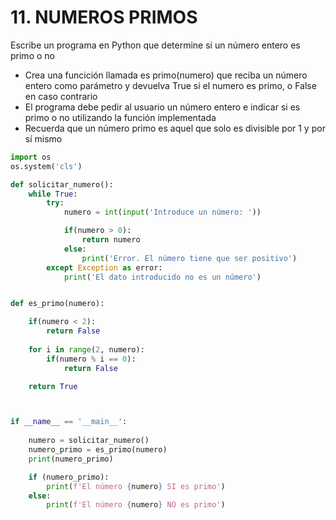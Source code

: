 # 11. NUMEROS PRIMOS

Escribe un programa en Python que determine si un número entero es primo o no
- Crea una funcición llamada es primo(numero) que reciba un número entero como parámetro y devuelva True si el numero es primo, o False en caso contrario
- El programa debe pedir al usuario un número entero e indicar si es primo o no utilizando la función implementada
- Recuerda que un número primo es aquel que solo es divisible por 1 y por sí mismo


``` python
import os 
os.system('cls')

def solicitar_numero():
    while True:
        try: 
            numero = int(input('Introduce un número: '))

            if(numero > 0):
                return numero
            else:
                print('Error. El número tiene que ser positivo')
        except Exception as error:
            print('El dato introducido no es un número')


def es_primo(numero):

    if(numero < 2):
        return False
    
    for i in range(2, numero):
        if(numero % i == 0):
            return False

    return True



if __name__ == '__main__':
    
    numero = solicitar_numero()
    numero_primo = es_primo(numero)
    print(numero_primo)

    if (numero_primo):
        print(f'El número {numero} SI es primo')
    else:
        print(f'El número {numero} NO es primo')
```


